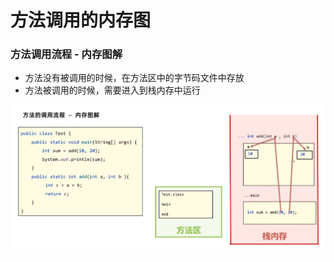 # 方法调用的内存图

### 方法调用流程 - 内存图解

* 方法没有被调用的时候，在方法区中的字节码文件中存放
* 方法被调用的时候，需要进入到栈内存中运行



![](<../.gitbook/assets/image (2) (1) (1).png>)
